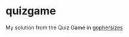 # quizgame

My solution from the Quiz Game in [gophersizes](https://courses.calhoun.io/lessons/les_goph_01)